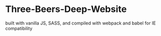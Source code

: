 # Three-Beers-Deep-Website

built with vanilla JS, SASS, and compiled with webpack and babel for IE compatibility

